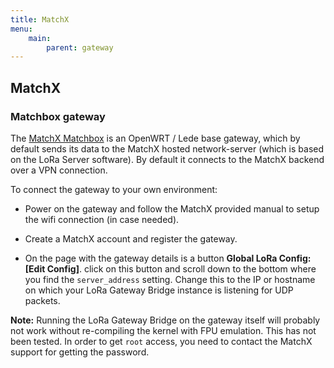 ```yaml
---
title: MatchX
menu:
    main:
        parent: gateway
---
```


## MatchX

### Matchbox gateway

The [MatchX Matchbox](https://matchx.io/hardware#matchboxs) is an OpenWRT / Lede
base gateway, which by default sends its data to the MatchX hosted network-server
(which is based on the LoRa Server software). By default it connects to the MatchX
backend over a VPN connection.

To connect the gateway to your own environment:

* Power on the gateway and follow the MatchX provided manual to setup the
  wifi connection (in case needed).

* Create a MatchX account and register the gateway.

* On the page with the gateway details is a button **Global LoRa Config: [Edit Config]**.
  click on this button and scroll down to the bottom where you find the
  `server_address` setting. Change this to the IP or hostname on which
  your LoRa Gateway Bridge instance is listening for UDP packets.

**Note:** Running the LoRa Gateway Bridge on the gateway itself will probably
not work without re-compiling the kernel with FPU emulation. This has not been
tested. In order to get `root` access, you need to contact the MatchX support
for getting the password.